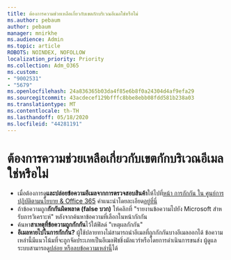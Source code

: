 ```yaml
---
title: ต้องการความช่วยเหลือเกี่ยวกับเขตกักบริเวณอีเมลใช่หรือไม่
ms.author: pebaum
author: pebaum
manager: mnirkhe
ms.audience: Admin
ms.topic: article
ROBOTS: NOINDEX, NOFOLLOW
localization_priority: Priority
ms.collection: Adm_O365
ms.custom:
- "9002531"
- "5679"
ms.openlocfilehash: 24a836365b03da4f85e6b8f0a24304d4af9efa29
ms.sourcegitcommit: 43acdecef129bfffc8bbe8ebb08fdd581b238a03
ms.translationtype: MT
ms.contentlocale: th-TH
ms.lasthandoff: 05/18/2020
ms.locfileid: "44281191"
---
```

# <a name="need-help-with-email-quarantine"></a>ต้องการความช่วยเหลือเกี่ยวกับเขตกักบริเวณอีเมลใช่หรือไม่

- เมื่อต้องการดู**และปล่อยข้อความอีเมลจากการตรวจสอบสินค้า**ให้ไปที่[หน้า การกักกัน ใน ศูนย์การปฏิบัติตามนโยบาย & Office 365](https://protection.office.com/quarantine) คําแนะนําโดยละเอียด[อยู่ที่นี่](https://docs.microsoft.com/microsoft-365/security/office-365-security/find-and-release-quarantined-messages-as-a-user?view=o365-worldwide#view-your-quarantined-messages)
- ถ้าข้อความถูก**กักกันผิดพลาด (false บวก)** ให้คลิกที่ "รายงานข้อความไปยัง Microsoft สําหรับการวิเคราะห์" หลังจากค้นหาข้อความที่เลือกในหน้ากักกัน 
- ค้นหา**สาเหตุที่ข้อความถูกกักกัน**ไว้ใต้ฟิลด์ "เหตุผลกักกัน"
- **อีเมลหายไปในการกักกัน?** ผู้ใช้ปลายทางไม่สามารถนําอีเมลที่ถูกกักกันบางอีเมลออกได้ ข้อความเหล่านี้มีแนวโน้มที่จะถูกจัดประเภทเป็นอีเมลฟิชชิ่งมัลแวร์หรือโดยการดําเนินการขนส่ง ผู้ดูแลระบบสามารถดู[ปล่อย หรือลบข้อความเหล่านี้](https://docs.microsoft.com/microsoft-365/security/office-365-security/manage-quarantined-messages-and-files?view=o365-worldwide)ได้ 
